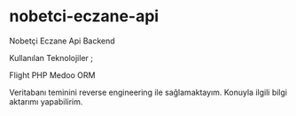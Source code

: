 # nobetci-eczane-api
Nobetçi Eczane Api Backend

Kullanılan Teknolojiler ;

Flight PHP
Medoo ORM

Veritabanı teminini reverse engineering ile sağlamaktayım. Konuyla ilgili bilgi aktarımı yapabilirim.
